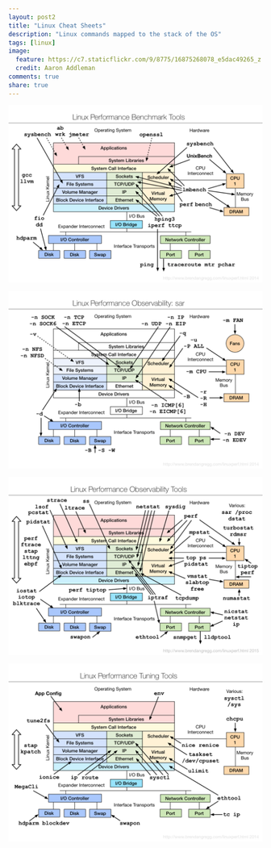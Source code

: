 ```yaml
---
layout: post2
title: "Linux Cheat Sheets"
description: "Linux commands mapped to the stack of the OS"
tags: [linux]
image:
  feature: https://c7.staticflickr.com/9/8775/16875268078_e5dac49265_z.jpg
  credit: Aaron Addleman
comments: true
share: true
---
```


![Benchmarking Tools](/images/linux_benchmarking_tools.png)

![Obserability Sar](/images/linux_observability_sar.png)

![Obserability Tools](/images/linux_observability_tools.png)

![Tuning Tools](/images/linux_tuning_tools.png)
